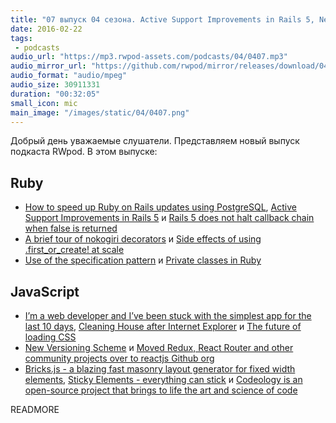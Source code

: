 ```yaml
---
title: "07 выпуск 04 сезона. Active Support Improvements in Rails 5, New Versioning Scheme, Bricks.js, Sticky Elements и прочее"
date: 2016-02-22
tags:
 - podcasts
audio_url: "https://mp3.rwpod-assets.com/podcasts/04/0407.mp3"
audio_mirror_url: "https://github.com/rwpod/mirror/releases/download/04.07/0407.mp3"
audio_format: "audio/mpeg"
audio_size: 30911331
duration: "00:32:05"
small_icon: mic
main_image: "/images/static/04/0407.png"
---
```


Добрый день уважаемые слушатели. Представляем новый выпуск подкаста RWpod. В этом выпуске:

## Ruby

 - [How to speed up Ruby on Rails updates using PostgreSQL](https://www.zmwolski.com/3-how-to-speed-up-ruby-on-rails-updates-using-postgresql), [Active Support Improvements in Rails 5](http://blog.bigbinary.com/2016/02/17/active-support-improvements-in-Rails-5.html) и [Rails 5 does not halt callback chain when false is returned](http://blog.bigbinary.com/2016/02/13/rails-5-does-not-halt-callback-chain-when-false-is-returned.html)
 - [A brief tour of nokogiri decorators](https://blog.jbr.me/a-brief-tour-of-nokogiri-decorators/) и [Side effects of using .first_or_create! at scale](http://aserafin.pl/2016/02/19/side-effects-of-using-first-or-create-at-scale/)
 - [Use of the specification pattern](http://teotti.com/use-of-the-specification-pattern/) и [Private classes in Ruby](https://blog.arkency.com/2016/02/private-classes-in-ruby/)

## JavaScript

 - [I’m a web developer and I’ve been stuck with the simplest app for the last 10 days](https://medium.com/@pistacchio/i-m-a-web-developer-and-i-ve-been-stuck-with-the-simplest-app-for-the-last-10-days-fb5c50917df), [Cleaning House after Internet Explorer](http://www.sitepoint.com/cleaning-house-after-internet-explorer/) и [The future of loading CSS](https://jakearchibald.com/2016/link-in-body/)
 - [New Versioning Scheme](https://facebook.github.io/react/blog/2016/02/19/new-versioning-scheme.html) и [Moved Redux, React Router and other community projects over to reactjs Github org](https://github.com/reactjs/redux/issues/1392)
 - [Bricks.js - a blazing fast masonry layout generator for fixed width elements](http://callmecavs.com/bricks.js/), [Sticky Elements - everything can stick](http://design.iamvdo.me/stickyElements/) и [Codeology is an open-source project that brings to life the art and science of code](http://codeology.braintreepayments.com/)


READMORE
